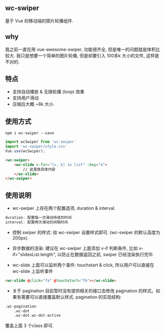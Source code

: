 ## wc-swiper
基于 Vue 的移动端的图片轮播组件.

## why
我之前一直在用 vue-awesome-swiper, 功能很齐全, 但是唯一的问题就是体积比较大. 
我只是想要一个简单的图片轮播, 但是却要引入 100多k 大小的文件, 这样是不对的. 

## 特点
* 支持自动播放 & 无限轮播 (loop) 效果
* 支持用户滑动
* 压缩后大概 ~8k 大小.

## 使用方式
```shell
npm i wc-swiper --save
```
```javascript
import wcSwiper from 'wc-swiper'
import 'wc-swiper/style.css'
Vue.use(wcSwiper);
```


```html
<wc-swiper>
	<wc-slide v-for="(v, k) in list" :key="k">
		// 这里放具体内容
	</wc-slide>
</wc-swiper>
```

## 使用说明
* wc-swiper 上存在两个配置选项, duration & interval.
```javascript
duration: 配置每一次滑动持续的时间
interval: 配置两次滑动的间隔时间
```

* 控制 swiper 的样式: 给 wc-swiper 设置样式即可. (wc-swiper 的默认高度为 200px).

* 异步数据的渲染: 建议在 wc-swiper 上面添加 v-if 判断条件, 比如 v-if="slidesList.length",
以防止在数据返回之前, swiper 已经渲染执行完毕. 

* wc-slide 上面可以监听两个事件: touchstart & click, 所以用户可以直接在 wc-slide 上监听事件
```html
<wc-slide @click="fa" @touchstart="fb"></wc-slide>
```

* 关于 pagination
目前暂时没有提供相关的接口去修改 pagination 的样式。如果有需要可以直接覆盖默认样式.
pagination 的实现结构:
```html
.wc-pagination
	.wc-dot
	.wc-dot.wc-dot-active
```
覆盖上面 3 个class 即可.

